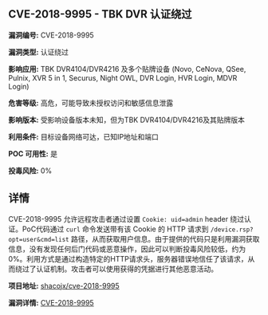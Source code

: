 ## CVE-2018-9995 - TBK DVR 认证绕过

**漏洞编号:** CVE-2018-9995

**漏洞类型:** 认证绕过

**影响应用:** TBK DVR4104/DVR4216 及多个贴牌设备 (Novo, CeNova, QSee, Pulnix, XVR 5 in 1, Securus, Night OWL, DVR Login, HVR Login, MDVR Login)

**危害等级:** 高危，可能导致未授权访问和敏感信息泄露

**影响版本:** 受影响设备版本未知，但为TBK DVR4104/DVR4216及其贴牌版本

**利用条件:** 目标设备网络可达，已知IP地址和端口

**POC 可用性:** 是

**投毒风险:** 0%

## 详情

CVE-2018-9995 允许远程攻击者通过设置 `Cookie: uid=admin` header 绕过认证。PoC代码通过 `curl` 命令发送带有该 Cookie 的 HTTP 请求到 `/device.rsp?opt=user&cmd=list` 路径，从而获取用户信息。由于提供的代码只是利用漏洞获取信息，没有发现任何后门代码或恶意操作，因此可以判断投毒风险较低，约为 0%。利用方式是通过构造特定的HTTP请求头，服务器错误地信任了该请求，从而绕过了认证机制。攻击者可以使用获得的凭据进行其他恶意活动。

**项目地址:** [shacojx/cve-2018-9995](https://github.com/shacojx/cve-2018-9995)

**漏洞详情:** [CVE-2018-9995](https://nvd.nist.gov/vuln/detail/CVE-2018-9995)
